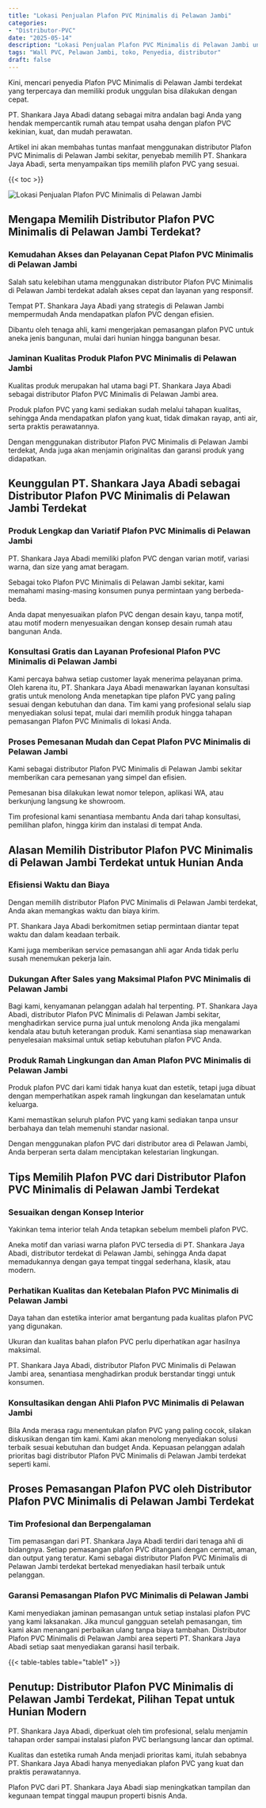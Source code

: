 ```yaml
---
title: "Lokasi Penjualan Plafon PVC Minimalis di Pelawan Jambi"
categories: 
- "Distributor-PVC"
date: "2025-05-14"
description: "Lokasi Penjualan Plafon PVC Minimalis di Pelawan Jambi untuk hunian, perkantoran, serta toko. Material unggulan, beragam motif, warna menarik, dengan layanan penempatan dikerjakan oleh teknisi ahli serta garansi resmi!|Servis penjualan Plafon PVC Minimalis di Pelawan Jambi bagi keperluan tempat tinggal, office, maupun toko, dengan panel berkualitas dan penempatan oleh tim ahli dan jaminan resmi.|Solusi Plafon PVC Minimalis di Pelawan Jambi yang terpercaya bagi tempat tinggal, kantor, serta toko, dengan panel unggulan dan penempatan dikerjakan oleh teknisi profesional serta kepastian resmi.|Penyediaan Plafon PVC Minimalis di Pelawan Jambi untuk rumah, office, serta gerai, dengan produk terbaik dan penempatan dikerjakan oleh tim ahli, lengkap dengan garansi resmi.}"
tags: "Wall PVC, Pelawan Jambi, toko, Penyedia, distributor"
draft: false
---
```


Kini, mencari penyedia Plafon PVC Minimalis di Pelawan Jambi terdekat yang terpercaya dan memiliki produk unggulan bisa dilakukan dengan cepat.

PT. Shankara Jaya Abadi datang sebagai mitra andalan bagi Anda yang hendak mempercantik rumah atau tempat usaha dengan plafon PVC kekinian, kuat, dan mudah perawatan.

Artikel ini akan membahas tuntas manfaat menggunakan distributor Plafon PVC Minimalis di Pelawan Jambi sekitar, penyebab memilih PT. Shankara Jaya Abadi, serta menyampaikan tips memilih plafon PVC yang sesuai.

{{< toc >}}

![Lokasi Penjualan Plafon PVC Minimalis di Pelawan Jambi](/images/Distributor-PVC/Lokasi-Penjualan-Plafon-PVC-Minimalis-di-Pelawan-Jambi.png)


## Mengapa Memilih Distributor Plafon PVC Minimalis di Pelawan Jambi Terdekat?

### Kemudahan Akses dan Pelayanan Cepat Plafon PVC Minimalis di Pelawan Jambi

Salah satu kelebihan utama menggunakan distributor Plafon PVC Minimalis di Pelawan Jambi terdekat adalah akses cepat dan layanan yang responsif.

Tempat PT. Shankara Jaya Abadi yang strategis di Pelawan Jambi mempermudah Anda mendapatkan plafon PVC dengan efisien.

Dibantu oleh tenaga ahli, kami mengerjakan pemasangan plafon PVC untuk aneka jenis bangunan, mulai dari hunian hingga bangunan besar.

### Jaminan Kualitas Produk Plafon PVC Minimalis di Pelawan Jambi

Kualitas produk merupakan hal utama bagi PT. Shankara Jaya Abadi sebagai distributor Plafon PVC Minimalis di Pelawan Jambi area.

Produk plafon PVC yang kami sediakan sudah melalui tahapan kualitas, sehingga Anda mendapatkan plafon yang kuat, tidak dimakan rayap, anti air, serta praktis perawatannya.

Dengan menggunakan distributor Plafon PVC Minimalis di Pelawan Jambi terdekat, Anda juga akan menjamin originalitas dan garansi produk yang didapatkan.

## Keunggulan PT. Shankara Jaya Abadi sebagai Distributor Plafon PVC Minimalis di Pelawan Jambi Terdekat

### Produk Lengkap dan Variatif Plafon PVC Minimalis di Pelawan Jambi

PT. Shankara Jaya Abadi memiliki plafon PVC dengan varian motif, variasi warna, dan size yang amat beragam.

Sebagai toko Plafon PVC Minimalis di Pelawan Jambi sekitar, kami memahami masing-masing konsumen punya permintaan yang berbeda-beda.

Anda dapat menyesuaikan plafon PVC dengan desain kayu, tanpa motif, atau motif modern menyesuaikan dengan konsep desain rumah atau bangunan Anda.

### Konsultasi Gratis dan Layanan Profesional Plafon PVC Minimalis di Pelawan Jambi

Kami percaya bahwa setiap customer layak menerima pelayanan prima. Oleh karena itu, PT. Shankara Jaya Abadi menawarkan layanan konsultasi gratis untuk menolong Anda menetapkan tipe plafon PVC yang paling sesuai dengan kebutuhan dan dana. Tim kami yang profesional selalu siap menyediakan solusi tepat, mulai dari memilih produk hingga tahapan pemasangan Plafon PVC Minimalis di lokasi Anda.

### Proses Pemesanan Mudah dan Cepat Plafon PVC Minimalis di Pelawan Jambi

Kami sebagai distributor Plafon PVC Minimalis di Pelawan Jambi sekitar memberikan cara pemesanan yang simpel dan efisien.

Pemesanan bisa dilakukan lewat nomor telepon, aplikasi WA, atau berkunjung langsung ke showroom.

Tim profesional kami senantiasa membantu Anda dari tahap konsultasi, pemilihan plafon, hingga kirim dan instalasi di tempat Anda.

## Alasan Memilih Distributor Plafon PVC Minimalis di Pelawan Jambi Terdekat untuk Hunian Anda

### Efisiensi Waktu dan Biaya

Dengan memilih distributor Plafon PVC Minimalis di Pelawan Jambi terdekat, Anda akan memangkas waktu dan biaya kirim.

PT. Shankara Jaya Abadi berkomitmen setiap permintaan diantar tepat waktu dan dalam keadaan terbaik.

Kami juga memberikan service pemasangan ahli agar Anda tidak perlu susah menemukan pekerja lain.

### Dukungan After Sales yang Maksimal Plafon PVC Minimalis di Pelawan Jambi

Bagi kami, kenyamanan pelanggan adalah hal terpenting. PT. Shankara Jaya Abadi, distributor Plafon PVC Minimalis di Pelawan Jambi sekitar, menghadirkan service purna jual untuk menolong Anda jika mengalami kendala atau butuh keterangan produk. Kami senantiasa siap menawarkan penyelesaian maksimal untuk setiap kebutuhan plafon PVC Anda.

### Produk Ramah Lingkungan dan Aman Plafon PVC Minimalis di Pelawan Jambi

Produk plafon PVC dari kami tidak hanya kuat dan estetik, tetapi juga dibuat dengan memperhatikan aspek ramah lingkungan dan keselamatan untuk keluarga.

Kami memastikan seluruh plafon PVC yang kami sediakan tanpa unsur berbahaya dan telah memenuhi standar nasional.

Dengan menggunakan plafon PVC dari distributor area di Pelawan Jambi, Anda berperan serta dalam menciptakan kelestarian lingkungan.

## Tips Memilih Plafon PVC dari Distributor Plafon PVC Minimalis di Pelawan Jambi Terdekat

### Sesuaikan dengan Konsep Interior

Yakinkan tema interior telah Anda tetapkan sebelum membeli plafon PVC.

Aneka motif dan variasi warna plafon PVC tersedia di PT. Shankara Jaya Abadi, distributor terdekat di Pelawan Jambi, sehingga Anda dapat memadukannya dengan gaya tempat tinggal sederhana, klasik, atau modern.

### Perhatikan Kualitas dan Ketebalan Plafon PVC Minimalis di Pelawan Jambi

Daya tahan dan estetika interior amat bergantung pada kualitas plafon PVC yang digunakan.

Ukuran dan kualitas bahan plafon PVC perlu diperhatikan agar hasilnya maksimal.

PT. Shankara Jaya Abadi, distributor Plafon PVC Minimalis di Pelawan Jambi area, senantiasa menghadirkan produk berstandar tinggi untuk konsumen.

### Konsultasikan dengan Ahli Plafon PVC Minimalis di Pelawan Jambi

Bila Anda merasa ragu menentukan plafon PVC yang paling cocok, silakan diskusikan dengan tim kami. Kami akan menolong menyediakan solusi terbaik sesuai kebutuhan dan budget Anda. Kepuasan pelanggan adalah prioritas bagi distributor Plafon PVC Minimalis di Pelawan Jambi terdekat seperti kami.

## Proses Pemasangan Plafon PVC oleh Distributor Plafon PVC Minimalis di Pelawan Jambi Terdekat

### Tim Profesional dan Berpengalaman

Tim pemasangan dari PT. Shankara Jaya Abadi terdiri dari tenaga ahli di bidangnya. Setiap pemasangan plafon PVC ditangani dengan cermat, aman, dan output yang teratur. Kami sebagai distributor Plafon PVC Minimalis di Pelawan Jambi terdekat bertekad menyediakan hasil terbaik untuk pelanggan.

### Garansi Pemasangan Plafon PVC Minimalis di Pelawan Jambi

Kami menyediakan jaminan pemasangan untuk setiap instalasi plafon PVC yang kami laksanakan. Jika muncul gangguan setelah pemasangan, tim kami akan menangani perbaikan ulang tanpa biaya tambahan. Distributor Plafon PVC Minimalis di Pelawan Jambi area seperti PT. Shankara Jaya Abadi setiap saat menyediakan garansi hasil terbaik.

{{< table-tables table="table1" >}}

## Penutup: Distributor Plafon PVC Minimalis di Pelawan Jambi Terdekat, Pilihan Tepat untuk Hunian Modern

PT. Shankara Jaya Abadi, diperkuat oleh tim profesional, selalu menjamin tahapan order sampai instalasi plafon PVC berlangsung lancar dan optimal.

Kualitas dan estetika rumah Anda menjadi prioritas kami, itulah sebabnya PT. Shankara Jaya Abadi hanya menyediakan plafon PVC yang kuat dan praktis perawatannya.

Plafon PVC dari PT. Shankara Jaya Abadi siap meningkatkan tampilan dan kegunaan tempat tinggal maupun properti bisnis Anda.